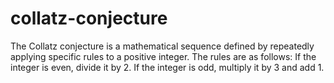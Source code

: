 # collatz-conjecture
 The Collatz conjecture is a mathematical sequence defined by repeatedly applying specific rules to a positive integer. The rules are as follows:  If the integer is even, divide it by 2. If the integer is odd, multiply it by 3 and add 1.
